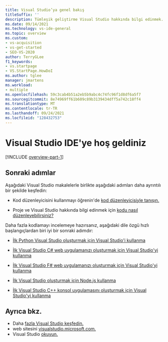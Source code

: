 ```yaml
---
title: Visual Studio’ya genel bakış
titleSuffix: ''
description: Tümleşik geliştirme Visual Studio hakkında bilgi edinmek.
ms.date: 09/14/2021
ms.technology: vs-ide-general
ms.topic: overview
ms.custom:
- vs-acquisition
- vs-get-started
- SEO-VS-2020
author: TerryGLee
f1_keywords:
- vs.startpage
- VS.StartPage.HowDoI
ms.author: tglee
manager: jmartens
ms.workload:
- multiple
ms.openlocfilehash: 59c3cab4b51a2eb5b9abc4c74fc96f1d8df6a5f7
ms.sourcegitcommit: 8e74969ff61b609c89b3139434dff5a742c18ff4
ms.translationtype: MT
ms.contentlocale: tr-TR
ms.lasthandoff: 09/24/2021
ms.locfileid: "128432753"
---
```

# <a name="welcome-to-the-visual-studio-ide"></a>Visual Studio IDE'ye hoş geldiniz

[!INCLUDE [overview-part-1](includes/ide-overview.md)]

## <a name="next-steps"></a>Sonraki adımlar

Aşağıdaki Visual Studio makalelerle birlikte aşağıdaki adımları daha ayrıntılı bir şekilde keşfedin:

- Kod düzenleyicisini kullanmayı öğrenin'de [kod düzenleyicisiyle tanışın.](tutorial-editor.md)

- Proje ve Visual Studio hakkında bilgi edinmek için [kodu nasıl düzenleyebilirsiniz?](tutorial-projects-solutions.md)

Daha fazla kodlamayı incelemeye hazırsanız, aşağıdaki dile özgü hızlı başlangıçlardan biri iyi bir sonraki adımdır:

- [İlk Python Visual Studio oluşturmak için Visual Studio'i kullanma](../ide/quickstart-python.md)

- [İlk Visual Studio C# web uygulamanızı oluşturmak için Visual Studio'yi kullanma](../ide/quickstart-aspnet-core.md)

- [İlk Visual Studio F# web uygulamanızı oluşturmak için Visual Studio'yi kullanma](../ide/quickstart-fsharp.md)

- [İlk Visual Studio oluşturmak için Node.js kullanma](../ide/quickstart-nodejs.md)

- [İlk Visual Studio C++ konsol uygulamasını oluşturmak için Visual Studio'yi kullanma](/cpp/get-started/tutorial-console-cpp)

## <a name="see-also"></a>Ayrıca bkz.

- Daha [fazla Visual Studio keşfedin.](../ide/advanced-feature-overview.md)
- web sitesini [visualstudio.microsoft.com.](https://visualstudio.microsoft.com/vs/)
- Visual Studio [okuyun.](https://devblogs.microsoft.com/visualstudio/)
